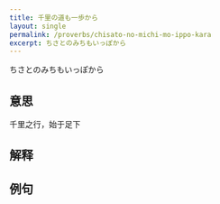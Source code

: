 ```yaml
---
title: 千里の道も一歩から
layout: single
permalink: /proverbs/chisato-no-michi-mo-ippo-kara
excerpt: ちさとのみちもいっぽから
---
```


ちさとのみちもいっぽから

## 意思

千里之行，始于足下

## 解释

## 例句

